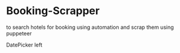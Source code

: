 # Booking-Scrapper
to search hotels for booking using automation and scrap them using puppeteer

DatePicker left
